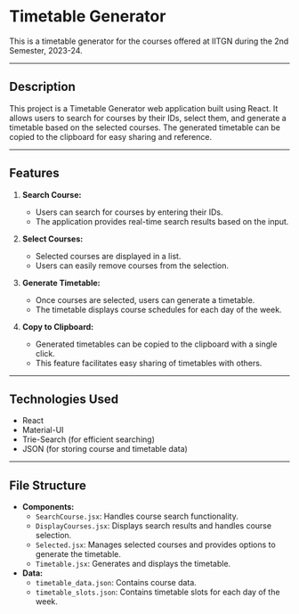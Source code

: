 # Timetable Generator

This is a timetable generator for the courses offered at IITGN during the 2nd Semester, 2023-24.

---

## Description

This project is a Timetable Generator web application built using React. It allows users to search for courses by their IDs, select them, and generate a timetable based on the selected courses. The generated timetable can be copied to the clipboard for easy sharing and reference.

---

## Features

1. **Search Course:**

   - Users can search for courses by entering their IDs.
   - The application provides real-time search results based on the input.

2. **Select Courses:**

   - Selected courses are displayed in a list.
   - Users can easily remove courses from the selection.

3. **Generate Timetable:**

   - Once courses are selected, users can generate a timetable.
   - The timetable displays course schedules for each day of the week.

4. **Copy to Clipboard:**
   - Generated timetables can be copied to the clipboard with a single click.
   - This feature facilitates easy sharing of timetables with others.

---

## Technologies Used

- React
- Material-UI
- Trie-Search (for efficient searching)
- JSON (for storing course and timetable data)

---

## File Structure

- **Components:**
  - `SearchCourse.jsx`: Handles course search functionality.
  - `DisplayCourses.jsx`: Displays search results and handles course selection.
  - `Selected.jsx`: Manages selected courses and provides options to generate the timetable.
  - `Timetable.jsx`: Generates and displays the timetable.
- **Data:**
  - `timetable_data.json`: Contains course data.
  - `timetable_slots.json`: Contains timetable slots for each day of the week.


